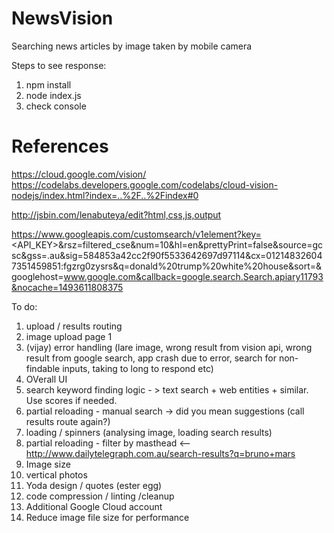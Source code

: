 # NewsVision
Searching news articles by image taken by mobile camera



Steps to see response:

1. npm install
2. node index.js
3. check console

# References 

https://cloud.google.com/vision/
https://codelabs.developers.google.com/codelabs/cloud-vision-nodejs/index.html?index=..%2F..%2Findex#0

http://jsbin.com/lenabuteya/edit?html,css,js,output

https://www.googleapis.com/customsearch/v1element?key=<API_KEY>&rsz=filtered_cse&num=10&hl=en&prettyPrint=false&source=gcsc&gss=.au&sig=584853a42cc2f90f5533642697d97114&cx=012148326047351459851:fgzrg0zysrs&q=donald%20trump%20white%20house&sort=&googlehost=www.google.com&callback=google.search.Search.apiary11793&nocache=1493611808375



To do:

1) upload / results routing
2) image upload page 1
3) (vijay) error handling (lare image, wrong result from vision api, wrong result from google search, app crash due to error, search for non-findable inputs, taking to long to respond etc)
4) OVerall UI
5) search keyword finding logic - > text search + web entities + similar. Use scores if needed.
6) partial reloading - manual search -> did you mean suggestions (call results route again?)
7) loading / spinners (analysing image, loading search results)
8) partial reloading - filter by masthead <-- http://www.dailytelegraph.com.au/search-results?q=bruno+mars
9) Image size
10) vertical photos
11) Yoda design / quotes (ester egg)
12) code compression / linting /cleanup
13) Additional Google Cloud account
14) Reduce image file size for performance
